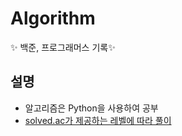 # Algorithm
✨ 백준, 프로그래머스 기록✨

## 설명
- 알고리즘은 Python을 사용하여 공부
- <a href="https://solved.ac/">solved.ac가 제공하는 레벨에 따라 풀이</a> 
